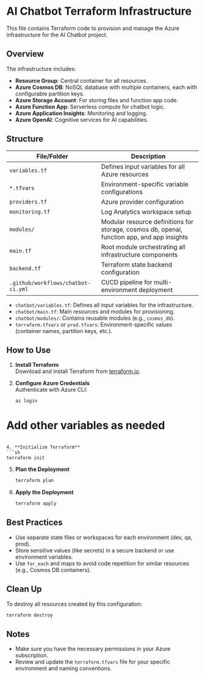 # AI Chatbot Terraform Infrastructure

This file contains Terraform code to provision and manage the Azure infrastructure for the AI Chatbot project.

## Overview

The infrastructure includes:
- **Resource Group**: Central container for all resources.
- **Azure Cosmos DB**: NoSQL database with multiple containers, each with configurable partition keys.
- **Azure Storage Account**: For storing files and function app code.
- **Azure Function App**: Serverless compute for chatbot logic.
- **Azure Application Insights**: Monitoring and logging.
- **Azure OpenAI**: Cognitive services for AI capabilities.

## Structure

| File/Folder                        | Description                                               |
|------------------------------------|-----------------------------------------------------------|
| `variables.tf`                     | Defines input variables for all Azure resources           |
| `*.tfvars`                         | Environment-specific variable configurations              |
| `providers.tf`                     | Azure provider configuration                              |
| `monitoring.tf`                    | Log Analytics workspace setup                             |
| `modules/`                         | Modular resource definitions for storage, cosmos db, openai, function app, and app insights |
| `main.tf`                          | Root module orchestrating all infrastructure components   |
| `backend.tf`                       | Terraform state backend configuration                     |
| `.github/workflows/chatbot-ci.yml` | CI/CD pipeline for multi-environment deployment           |

- `chatbot/variables.tf`: Defines all input variables for the infrastructure.
- `chatbot/main.tf`: Main resources and modules for provisioning.
- `chatbot/modules/`: Contains reusable modules (e.g., `cosmos_db`).
- `terraform.tfvars` or `prod.tfvars`: Environment-specific values (container names, partition keys, etc.).

## How to Use

1. **Install Terraform**  
   Download and install Terraform from [terraform.io](https://www.terraform.io/downloads.html).

2. **Configure Azure Credentials**  
   Authenticate with Azure CLI:
   ```bash
   az login
   ```

<!-- 3. **Set Variable Values**  
   Edit `terraform.tfvars` to provide values for your environment:
   ```hcl
   resource_group_name = "ai-chatbot"
   location            = "East US"
   subscription_id     = "your-subscription-id"

   cosmos_db = {
     cosmos_db_account_name = "your-cosmos-account"
     database_name          = "your-db"
     containers = {
       container1 = { partition_key_path = "/rawdataid" }
       container2 = { partition_key_path = "/vectorembeddingsid" }
       container3 = { partition_key_path = "/metadataid" }
       container4 = { partition_key_path = "/sharepointrawdataid" }
     }
   } -->

   # Add other variables as needed
   ```

4. **Initialize Terraform**
   ```sh
   terraform init
   ```

5. **Plan the Deployment**
   ```sh
   terraform plan
   ```

6. **Apply the Deployment**
   ```sh
   terraform apply
   ```

## Best Practices

- Use separate state files or workspaces for each environment (dev, qa, prod).
- Store sensitive values (like secrets) in a secure backend or use environment variables.
- Use `for_each` and maps to avoid code repetition for similar resources (e.g., Cosmos DB containers).

## Clean Up

To destroy all resources created by this configuration:
```sh
terraform destroy
```

## Notes

- Make sure you have the necessary permissions in your Azure subscription.
- Review and update the `terraform.tfvars` file for your specific environment and naming conventions.


